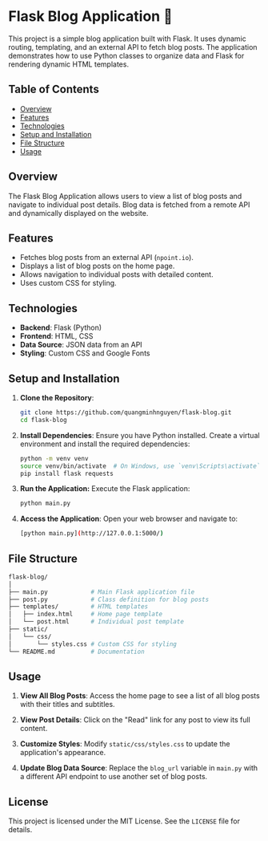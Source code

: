 # Flask Blog Application 📝

This project is a simple blog application built with Flask. It uses dynamic routing, templating, and an external API to fetch blog posts. The application demonstrates how to use Python classes to organize data and Flask for rendering dynamic HTML templates.

## Table of Contents

- [Overview](#overview)
- [Features](#features)
- [Technologies](#technologies)
- [Setup and Installation](#setup-and-installation)
- [File Structure](#file-structure)
- [Usage](#usage)

## Overview

The Flask Blog Application allows users to view a list of blog posts and navigate to individual post details. Blog data is fetched from a remote API and dynamically displayed on the website.

## Features

- Fetches blog posts from an external API (`npoint.io`).
- Displays a list of blog posts on the home page.
- Allows navigation to individual posts with detailed content.
- Uses custom CSS for styling.

## Technologies

- **Backend**: Flask (Python)
- **Frontend**: HTML, CSS
- **Data Source**: JSON data from an API
- **Styling**: Custom CSS and Google Fonts

## Setup and Installation

1. **Clone the Repository**:
   ```bash
   git clone https://github.com/quangminhnguyen/flask-blog.git
   cd flask-blog
   ```

2. **Install Dependencies**: Ensure you have Python installed. Create a virtual environment and install the required dependencies:
   ```bash
   python -m venv venv
   source venv/bin/activate  # On Windows, use `venv\Scripts\activate`
   pip install flask requests
   ```

3. **Run the Application:** Execute the Flask application:
   ```bash
   python main.py
   ```

4. **Access the Application**: Open your web browser and navigate to:
   ```bash
   [python main.py](http://127.0.0.1:5000/)
   ```

## File Structure

```bash
flask-blog/
│
├── main.py            # Main Flask application file
├── post.py            # Class definition for blog posts
├── templates/         # HTML templates
│   ├── index.html     # Home page template
│   └── post.html      # Individual post template
├── static/
│   └── css/
│       └── styles.css # Custom CSS for styling
└── README.md          # Documentation
```

## Usage

1. **View All Blog Posts**:
Access the home page to see a list of all blog posts with their titles and subtitles.

2. **View Post Details**:
Click on the "Read" link for any post to view its full content.

3. **Customize Styles**:
Modify `static/css/styles.css` to update the application's appearance.

4. **Update Blog Data Source**:
Replace the `blog_url` variable in `main.py` with a different API endpoint to use another set of blog posts.

## License

This project is licensed under the MIT License. See the `LICENSE` file for details.
